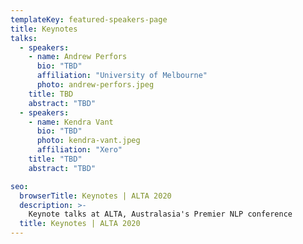 ```yaml
---
templateKey: featured-speakers-page
title: Keynotes
talks:
  - speakers:
    - name: Andrew Perfors
      bio: "TBD"
      affiliation: "University of Melbourne"
      photo: andrew-perfors.jpeg
    title: TBD
    abstract: "TBD"
  - speakers:
    - name: Kendra Vant
      bio: "TBD"
      photo: kendra-vant.jpeg
      affiliation: "Xero"
    title: "TBD"
    abstract: "TBD"

seo:
  browserTitle: Keynotes | ALTA 2020
  description: >-
    Keynote talks at ALTA, Australasia's Premier NLP conference
  title: Keynotes | ALTA 2020
---
```


